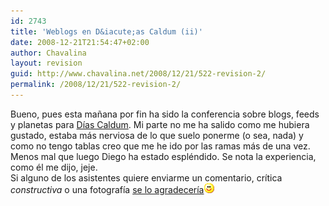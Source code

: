 ```yaml
---
id: 2743
title: 'Weblogs en D&iacute;as Caldum (ii)'
date: 2008-12-21T21:54:47+02:00
author: Chavalina
layout: revision
guid: http://www.chavalina.net/2008/12/21/522-revision-2/
permalink: /2008/12/21/522-revision-2/
---
```

Bueno, pues esta ma&ntilde;ana por fin ha sido la conferencia sobre blogs, feeds y planetas para <a href="http://diascaldum.um.es" target="_blank">D&iacute;as Caldum</a>. Mi parte no me ha salido como me hubiera gustado, estaba m&aacute;s nerviosa de lo que suelo ponerme (o sea, nada) y como no tengo tablas creo que me he ido por las ramas m&aacute;s de una vez. Menos mal que luego Diego ha estado espl&eacute;ndido. Se nota la experiencia, como &eacute;l me dijo, jeje.  
Si alguno de los asistentes quiere enviarme un comentario, cr&iacute;tica _constructiva_ o una fotograf&iacute;a <a href="mailto:chavalina@gmail.com" target="_blank">se lo agradecer&iacute;a</a>![emo](/imagenes/emoticonos/sonrisa.gif)